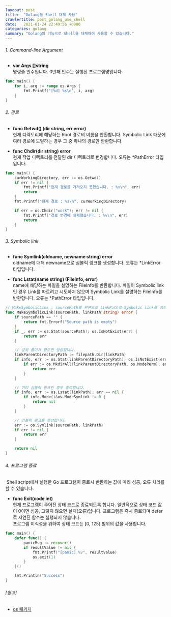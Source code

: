 ```yaml
---
layoout: post
title:  "Golang을 Shell 대체 사용"
crawlertitle: post_golang_use_shell
date:   2021-01-24 22:49:56 +0900
categories: golang
summary: "Golang의 기능으로 Shell을 대체하여 사용할 수 있습니다."
---  
```

###### 1. Command-line Argument  
- **var Args []string**  
명령줄 인수입니다. 0번째 인수는 실행된 프로그램명입니다.

~~~go
func main() {
	for i, arg := range os.Args {
		fmt.Printf("[%d] %s\n", i, arg)
	}
}
~~~

###### 2. 경로  
- **func Getwd() (dir string, err error)**  
현재 디렉토리에 해당하는 Root 경로의 이름을 반환합니다. Symbolic Link 때문에 여러 경로에 도달하는 경우 그 중 하나의 경로만 반환합니다.  

- **func Chdir(dir string) error**  
현재 작업 디렉토리를 전달된 dir 디렉토리로 변경합니다. 오류는 *PathError 타입입니다.  

~~~go
func main() {
	curWorkingDirectory, err := os.Getwd()
	if err != nil {
		fmt.Printf("현재 경로를 가져오지 못했습니다. : %v\n", err)
		return
	}
	fmt.Printf("현재 경로 : %s\n", curWorkingDirectory)

	if err = os.Chdir("work"); err != nil {
		fmt.Printf("경로 변경에 실패했습니다. : %v\n", err)
		return
	}
}
~~~

###### 3. Symbolic link  
- **func Symlink(oldname, newname string) error**  
oldname에 대해 newname으로 심볼릭 링크를 생성합니다. 오류는 *LinkError 타입입니다.  

- **func Lstat(name string) (FileInfo, error)**  
name에 해당하는 파일을 설명하는 FileInfo를 반환합니다. 파일이 Symbolic link인 경우 Link를 따르려고 시도하지 않으며 Symbolic Link를 설명하는 FileInfo를 반환합니다. 오류는 *PathError 타입입니다.  

~~~go
// MakeSymbolicLink : sourcePath를 원본으로 linkPath로 Symbolic link를 생성합니다.
func MakeSymbolicLink(sourcePath, linkPath string) error {
	if sourcePath == "" {
		return fmt.Errorf("Source path is empty")
	}
	if _, err := os.Stat(sourcePath); os.IsNotExist(err) {
		return err
	}

	// 상위 폴더가 없으면 생성합니다.
	linkParentDirectoryPath := filepath.Dir(linkPath)
	if info, err := os.Stat(linkParentDirectoryPath); os.IsNotExist(err) || !(info.IsDir()) {
		if err := os.MkdirAll(linkParentDirectoryPath, os.ModePerm); err != nil {
			return err
		}
	}

	// 이미 심볼릭 링크인 경우 종료합니다.
	if info, err := os.Lstat(linkPath); err == nil {
		if info.Mode()&os.ModeSymlink != 0 {
			return nil
		}
	}

	// 심볼릭 링크를 생성합니다.
	err := os.Symlink(sourcePath, linkPath)
	if err != nil {
		return err
	}

	return nil
}
~~~

###### 4. 프로그램 종료  
&nbsp;Shell script에서 실행한 Go 프로그램이 종료시 반환하는 값에 따라 성공, 오류 처리를 할 수 있습니다.

- **func Exit(code int)**  
현재 프로그램이 주어진 상태 코드로 종료되도록 합니다. 일반적으로 상태 코드 값이 0이면 성공, 그렇지 않으면 실패(오류)입니다. 프로그램은 즉시 종료되며 defer로 지연된 함수는 실행되지 않습니다.  
프로그램 이식성을 위하여 상태 코드는 [0, 125] 범위의 값을 사용합니다.  

~~~go
func main() {
	defer func() {
		panicMsg := recover()
		if resultValue != nil {
			fmt.Printf("[panic] %v", resultValue)
			os.exit(1)
		}
	}()

	fmt.Println("Success")
}
~~~

###### [참고]  
- [os 패키지](https://golang.org/pkg/os)
